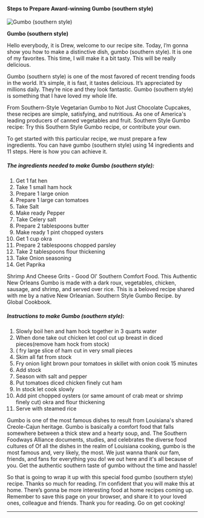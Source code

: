             

#### Steps to Prepare Award-winning Gumbo (southern style)

![Gumbo (southern style)](https://img-global.cpcdn.com/recipes/8fbfe2cc86efc6eb/751x532cq70/gumbo-southern-style-recipe-main-photo.jpg)

**Gumbo (southern style)**

Hello everybody, it is Drew, welcome to our recipe site. Today, I’m gonna show you how to make a distinctive dish, gumbo (southern style). It is one of my favorites. This time, I will make it a bit tasty. This will be really delicious.

Gumbo (southern style) is one of the most favored of recent trending foods in the world. It’s simple, it is fast, it tastes delicious. It’s appreciated by millions daily. They’re nice and they look fantastic. Gumbo (southern style) is something that I have loved my whole life.

From Southern-Style Vegetarian Gumbo to Not Just Chocolate Cupcakes, these recipes are simple, satisfying, and nutritious. As one of America's leading producers of canned vegetables and fruit. Southern Style Gumbo recipe: Try this Southern Style Gumbo recipe, or contribute your own.

To get started with this particular recipe, we must prepare a few ingredients. You can have gumbo (southern style) using 14 ingredients and 11 steps. Here is how you can achieve it.

##### The ingredients needed to make Gumbo (southern style):

1.  Get 1 fat hen
2.  Take 1 small ham hock
3.  Prepare 1 large onion
4.  Prepare 1 large can tomatoes
5.  Take Salt
6.  Make ready Pepper
7.  Take Celery salt
8.  Prepare 2 tablespoons butter
9.  Make ready 1 pint chopped oysters
10.  Get 1 cup okra
11.  Prepare 2 tablespoons chopped parsley
12.  Take 2 tablespoons flour thickening
13.  Take Onion seasoning
14.  Get Paprika

Shrimp And Cheese Grits - Good Ol' Southern Comfort Food. This Authentic New Orleans Gumbo is made with a dark roux, vegetables, chicken, sausage, and shrimp, and served over rice. This is a beloved recipe shared with me by a native New Orleanian. Southern Style Gumbo Recipe. by Global Cookbook.

##### Instructions to make Gumbo (southern style):

1.  Slowly boil hen and ham hock together in 3 quarts water
2.  When done take out chicken let cool cut up breast in diced pieces(remove ham hock from stock)
3.  ( fry large slice of ham cut in very small pieces
4.  Skim all fat from stock
5.  Fry onion light brown pour tomatoes in skillet with onion cook 15 minutes
6.  Add stock
7.  Season with salt and pepper
8.  Put tomatoes diced chicken finely cut ham
9.  In stock let cook slowly
10.  Add pint chopped oysters (or same amount of crab meat or shrimp finely cut) okra and flour thickening
11.  Serve with steamed rice

Gumbo is one of the most famous dishes to result from Louisiana's shared Creole-Cajun heritage. Gumbo is basically a comfort food that falls somewhere between a thick stew and a hearty soup, and. The Southern Foodways Alliance documents, studies, and celebrates the diverse food cultures of Of all the dishes in the realm of Louisiana cooking, gumbo is the most famous and, very likely, the most. We just wanna thank our fam, friends, and fans for everything you do! we out here and it's all because of you. Get the authentic southern taste of gumbo without the time and hassle!

So that is going to wrap it up with this special food gumbo (southern style) recipe. Thanks so much for reading. I’m confident that you will make this at home. There’s gonna be more interesting food at home recipes coming up. Remember to save this page on your browser, and share it to your loved ones, colleague and friends. Thank you for reading. Go on get cooking!

* * *